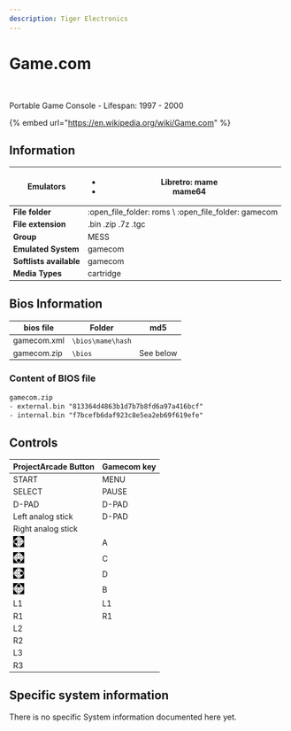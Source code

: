 ```yaml
---
description: Tiger Electronics
---
```


# Game.com

<figure><img src="https://github.com/fabricecaruso/es-theme-carbon/blob/master/art/logos/gamecom.png?raw=true" alt=""><figcaption></figcaption></figure>

Portable Game Console - Lifespan: 1997 - 2000

{% embed url="https://en.wikipedia.org/wiki/Game.com" %}

## Information

| **Emulators**           | <ul><li>Libretro: mame</li><li>mame64</li></ul>          |
| ----------------------- | -------------------------------------------------------- |
| **File folder**         | :open\_file\_folder: roms \ :open\_file\_folder: gamecom |
| **File extension**      | .bin .zip .7z .tgc                                       |
| **Group**               | MESS                                                     |
| **Emulated System**     | gamecom                                                  |
| **Softlists available** | gamecom                                                  |
| **Media Types**         | cartridge                                                |

## Bios Information

| bios file   | Folder            | md5       |
| ----------- | ----------------- | --------- |
| gamecom.xml | `\bios\mame\hash` |           |
| gamecom.zip | `\bios`           | See below |

### Content of BIOS file

```
gamecom.zip
- external.bin "813364d4863b1d7b7b8fd6a97a416bcf"
- internal.bin "f7bcefb6daf923c8e5ea2eb69f619efe"
```

## Controls

| ProjectArcade Button                                       | Gamecom key |
| ----------------------------------------------------- | ----------- |
| START                                                 | MENU        |
| SELECT                                                | PAUSE       |
| D-PAD                                                 | D-PAD       |
| Left analog stick                                     | D-PAD       |
| Right analog stick                                    |             |
| ![](<../../../.gitbook/assets/image (2) (1) (1).png>) | A           |
| ![](<../../../.gitbook/assets/image (1) (2) (1).png>) | C           |
| ![](<../../../.gitbook/assets/image (4) (1).png>)     | D           |
| ![](<../../../.gitbook/assets/image (3) (1) (2).png>) | B           |
| L1                                                    | L1          |
| R1                                                    | R1          |
| L2                                                    |             |
| R2                                                    |             |
| L3                                                    |             |
| R3                                                    |             |

## Specific system information

There is no specific System information documented here yet.
